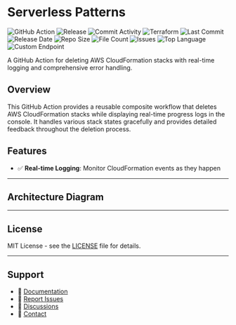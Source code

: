 # Serverless Patterns

![GitHub Action](https://img.shields.io/badge/GitHub-Action-blue?logo=github)&nbsp;![Release](https://github.com/subhamay-bhattacharyya/0606-serverless-tf/actions/workflows/release.yaml/badge.svg)&nbsp;![Commit Activity](https://img.shields.io/github/commit-activity/t/subhamay-bhattacharyya/0606-serverless-tf)&nbsp;![Terraform](https://img.shields.io/badge/AWS-Terraform-orange?logo=amazonaws)&nbsp;![Last Commit](https://img.shields.io/github/last-commit/subhamay-bhattacharyya/0606-serverless-tf)&nbsp;![Release Date](https://img.shields.io/github/release-date/subhamay-bhattacharyya/0606-serverless-tf)&nbsp;![Repo Size](https://img.shields.io/github/repo-size/subhamay-bhattacharyya/0606-serverless-tf)&nbsp;![File Count](https://img.shields.io/github/directory-file-count/subhamay-bhattacharyya/0606-serverless-tf)&nbsp;![Issues](https://img.shields.io/github/issues/subhamay-bhattacharyya/0606-serverless-tf)&nbsp;![Top Language](https://img.shields.io/github/languages/top/subhamay-bhattacharyya/0606-serverless-tf)&nbsp;![Custom Endpoint](https://img.shields.io/endpoint?url=https://gist.githubusercontent.com/bsubhamay/5cda145a0ea0005d9b5b7ceee90feb67/raw/0606-serverless-tf.json?)


A GitHub Action for deleting AWS CloudFormation stacks with real-time logging and comprehensive error handling.

## Overview

This GitHub Action provides a reusable composite workflow that deletes AWS CloudFormation stacks while displaying real-time progress logs in the console. It handles various stack states gracefully and provides detailed feedback throughout the deletion process.

## Features

- ✅ **Real-time Logging**: Monitor CloudFormation events as they happen

---

## Architecture Diagram


---

## License

MIT License - see the [LICENSE](LICENSE) file for details.

---

## Support

- 📖 [Documentation](https://github.com/subhamay-bhattacharyya/0606-serverless-tf/wiki)
- 🐛 [Report Issues](https://github.com/subhamay-bhattacharyya/0606-serverless-tf/issues)
- 💬 [Discussions](https://github.com/subhamay-bhattacharyya/0606-serverless-tf/discussions)
- 📧 [Contact](mailto:support@subhamay.aws@gmail.com)